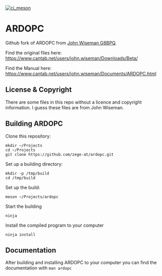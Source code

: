 [![ci_meson](https://github.com/zege-at/ardopc/actions/workflows/main.yml/badge.svg)](https://github.com/zege-at/ardopc/actions/workflows/main.yml)

# ARDOPC
Github fork of ARDOPC from [John Wiseman G8BPQ](https://github.com/g8bpq).

Find the original files here: https://www.cantab.net/users/john.wiseman/Downloads/Beta/

Find the Manual here: https://www.cantab.net/users/john.wiseman/Documents/ARDOPC.html

## License & Copyright
There are some files in this repo without a licence and copyright information. I guess these files are from John Wiseman.

## Building ARDOPC
Clone this repository:
```
mkdir ~/Projects
cd ~/Projects
git clone https://github.com/zege-at/ardopc.git
```

Set up a building directory:
```
mkdir -p /tmp/build
cd /tmp/build
```
Set up the build:
```
meson ~/Projects/ardopc
```
Start the building
```
ninja
```
Install the compiled program to your computer
```
ninja install
```
## Documentation
After building and installing ARDOPC to your computer you can find the documentation with `man ardopc`
